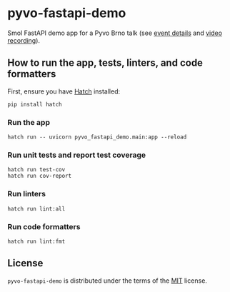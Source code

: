 # pyvo-fastapi-demo

Smol FastAPI demo app for a Pyvo Brno talk
(see [event details](https://pyvo.cz/brno-pyvo/2023-10/)
and [video recording](https://www.youtube.com/watch?v=FiVXISPeKO4)).

## How to run the app, tests, linters, and code formatters

First, ensure you have [Hatch](https://hatch.pypa.io/latest/) installed:

```
pip install hatch
```

### Run the app

```
hatch run -- uvicorn pyvo_fastapi_demo.main:app --reload
```

### Run unit tests and report test coverage

```
hatch run test-cov
hatch run cov-report
```

### Run linters

```
hatch run lint:all
```

### Run code formatters

```
hatch run lint:fmt
```

## License

`pyvo-fastapi-demo` is distributed under the terms of the [MIT](https://spdx.org/licenses/MIT.html) license.
